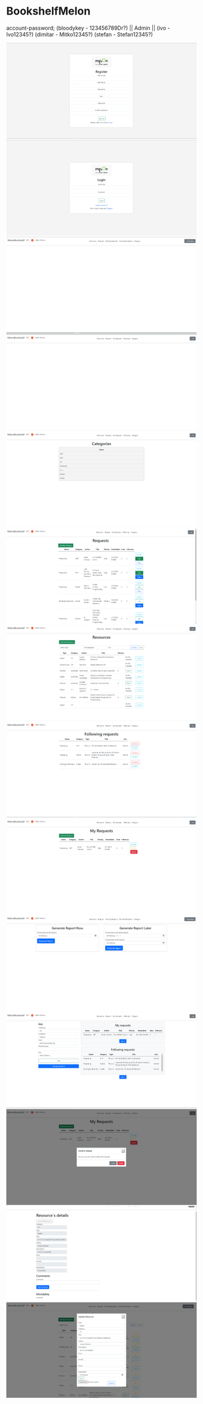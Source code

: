 # BookshelfMelon
account-password;
(bloodykey - 123456789Dr?) || Admin ||
(ivo - Ivo12345?)
(dimitar - Mitko12345?)
(stefan - Stefan12345?)

![Screenshot](screenshots/Register.PNG)
![Screenshot](screenshots/Login.PNG)
![Screenshot](screenshots/Home.PNG)
![Screenshot](screenshots/HomeUser.PNG)
![Screenshot](screenshots/Categories.PNG)
![Screenshot](screenshots/Request.PNG)
![Screenshot](screenshots/Resource.PNG)
![Screenshot](screenshots/Following.PNG)
![Screenshot](screenshots/MyReq.PNG)
![Screenshot](screenshots/AdminReport.PNG)
![Screenshot](screenshots/ProfileDetails.PNG)
![Screenshot](screenshots/Deleting.PNG)
![Screenshot](screenshots/RsourceDe.PNG)
![Screenshot](screenshots/UpdateRes.PNG)
